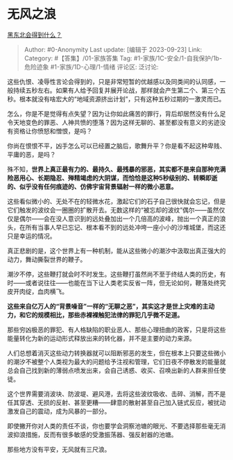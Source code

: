 # 无风之浪
[黑东北会得到什么？](https://www.zhihu.com/question/623190414/answer/3223553388)

> Author: #0-Anonymity
> Last update: [编辑于 2023-09-23]
> Link:
> Category: #【答集】/01-家族答集
> Tag:  #1-家族/1C-安全/1-自我保护/1b-危险迹象 #1-家族/1D-心理/1-情绪
> 评论区:
> 泛讨论:

这些仇恨、凌辱性言论会得到的，只是非常短暂的优越感以及同类间的认同感，一般持续五秒左右。如果有人给予回复并展开论战，那样就会产生第二个、第三个五秒。根本就没有啥宏大的“地域资源挤出计划”，只有这种五秒过期的一激灵而已。

怎么，你是不是觉得有点失望？因为让你如此痛苦的罪行，背后却居然没有什么足令天地变色的罪恶、人神共愤的堕落？因为这样无聊的、甚至都没有意义的劣迹没有资格让你愤怒和憎恨，是吗？

你尚在恨恨不平，凶手怎么可以已经置之脑后，歌舞升平？你是看不起这种卑贱、平庸的恶，是吗？

殊不知，**世界上真正最有力的、最持久、最残暴的邪恶，其实都不是来自那种充满险恶用心、长期隐忍、殚精竭虑的大阴谋，而恰恰是这种5秒级别的、转瞬即逝的、似乎没有任何痕迹的、仿佛宇宙背景辐射一样的微小恶意。**

这些看似微小的、无处不在的轻微水花，激起它们的石子自己很快就会忘记，但是它们触发的波纹会一圈圈的扩散开去。无数这样的“被忘却的波纹”偶尔——虽然仅仅是偶尔——会在没人意识到的远处叠加出一个几倍高的波峰，抛出一个真正的浪头，在所有当事人早已忘记、根本看不到的远处冲垮一座小小的沙堆城堡，而这还只是幸运的情况。

真正悲剧的是，这个世界上有一种机制，能从这些微小的潮汐中汲取出真正强大的动力，舞动撕裂世界的鞭子。

潮汐不停，这些鞭打就会时不时发生。这些鞭打虽然尚不至于终结人类的历史，有时——或者说往往——也能在当下让人类老实反省一阵，但无论如何，鞭落处终究皮开肉绽，血肉横飞。

**这些来自亿万人的“背景噪音”一样的“无聊之恶”，其实这才是世上灾难的主动力，和它的规模相比，那些赤裸裸触犯法律的罪犯几乎微不足道。**

那些穷凶极恶的罪犯、有人格缺陷的职业恶人、那些心理扭曲的政客，只是将这些能量转化为新的运动形式释放出来的转化器，并不是主要的动力来源。

人们总想着消灭这些动力转换器就可以阻断邪恶的发生，但在根本上只要这些微小的潮汐不被整个人类视为最大的问题给予注视和管理，它们日夜不停散发的能量就总会自己找到新的薄弱点喷发出来，会自己诱惑、收买、召唤出新的人群来担任使徒。

这个世界需要消波块、防波堤、避风港，去将这些波纹吸收、击碎、消解，而不是任其穿透、无损的反射、甚至更糟——肆意的散射甚至自己加入链式反应，被扰动激发自己的震动，成为风暴的一部分。

即使撇开你对人类的责任不谈，你也要学会洞察池塘的眼光、不要选择那些毫无消波抑浪措施，反而有很多敏感的受激振荡器、强反射器的池塘。

那些地方没有平安，无风就有三尺浪。
